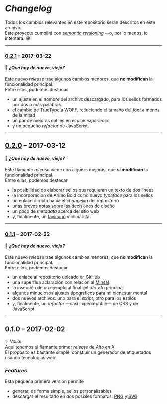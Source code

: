 
# _Changelog_

Todos los cambios relevantes en este repositorio serán descritos en este archivo.  
Este proyecto cumplirá con _[semantic versioning](http://semver.org)_
—o, por lo menos, lo intentará. :grinning:

-----------------------------------------------------
### [0.2.1](../../compare/0.2.0...0.2.1) – 2017-03-22

#### :rabbit: _¿Qué hay de nuevo, viejo?_

Este nuevo _release_ trae algunos cambios menores,
que **no modifican** la funcionalidad principal.  
Entre ellos, podemos destacar

- un ajuste en el nombre del archivo descargado,
para los sellos formados por dos o más palabras
- el cambio de [TrueType](https://en.wikipedia.org/wiki/TrueType_fonts)
a [WOFF](https://en.wikipedia.org/wiki/Web_Open_Font_Format),
reduciendo el tamaño del _font_ a menos de la mitad
- un par de mejoras sutiles en el _user experience_
- y un pequeño _refactor_ de JavaScript.

----------------------------------------------------
## [0.2.0](../../compare/0.1.1...0.2.0) – 2017-03-12

#### :rabbit: _¿Qué hay de nuevo, viejo?_

Este flamante _release_ viene con algunas mejoras,
que **sí modifican** la funcionalidad principal.  
Entre ellas, podemos destacar

- la posibilidad de elaborar sellos que requieran un texto de dos líneas
- la incorporación de Arimo Bold como nuevo _typeface_ para los sellos
- un enlace directo hacia el _changelog_ del repositorio
- unas breves notas sobre las [decisiones de diseño](README.md#diseño)
- un poco de _metadata_ acerca del sitio web
- y, finalmente, un [favícono](https://en.wikipedia.org/wiki/Favicon) minimalista.

-----------------------------------------------------
### [0.1.1](../../compare/0.1.0...0.1.1) – 2017-02-22

#### :rabbit: _¿Qué hay de nuevo, viejo?_

Este nuevo _release_ trae algunos cambios menores,
que **no modifican** la funcionalidad principal.  
Entre ellos, podemos destacar

- un enlace al repositorio ubicado en GitHub
- una superflua aclaración con relación al [Minsal](http://www.minsal.cl)
- la inserción de un ejemplo al final del párrafo principal
- algunos minuciosos ajustes tipográficos para mi bienestar mental
- dos nuevos archivos: uno para el _script_, otro para los estilos
- y, finalmente, un _refactor_ —casi imperceptible— de CSS y de JavaScript.

---------------------
## 0.1.0 – 2017-02-02

:sparkles: _Voilà!_  
Aquí tenemos el flamante primer _release_ de _Alto en X_.  
El propósito es bastante simple:
construir un generador de etiquetados usando tecnologías web.

### _Features_

Esta pequeña primera versión permite

- generar, de forma simple, sellos personalizables
- descargar el resultado en dos posibles formatos: [PNG] y [SVG].

[/]:# (Referencías implícitas)

[png]: https://en.wikipedia.org/wiki/Portable_Network_Graphics
[svg]: https://en.wikipedia.org/wiki/Scalable_Vector_Graphics
